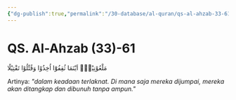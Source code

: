 ```yaml
---
{"dg-publish":true,"permalink":"/30-database/al-quran/qs-al-ahzab-33-61/"}
---
```



# QS. Al-Ahzab (33)-61
مَلْعُوْنِيْنَۖ اَيْنَمَا ثُقِفُوْٓا اُخِذُوْا وَقُتِّلُوْا تَقْتِيْلًا 

Artinya: *"dalam keadaan terlaknat. Di mana saja mereka dijumpai, mereka akan ditangkap dan dibunuh tanpa ampun."*
